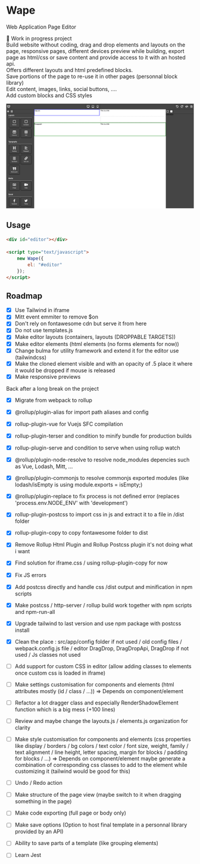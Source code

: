 # Wape
Web Application Page Editor  

:construction: Work in progress project  
Build website without coding, drag and drop elements and layouts on the page, responsive pages, different devices preview while building, export page as html/css or save content and provide access to it with an hosted api.  
Offers different layouts and html predefined blocks.  
Save portions of the page to re-use it in other pages (personnal block library)  
Edit content, images, links, social buttons, ....  
Add custom blocks and CSS styles  

<img src="readme/wape.png" width="700px" aly="wape preview"/>

## Usage
```html
<div id="editor"></div>

<script type="text/javascript">
    new Wape({
        el: "#editor"
    });
</script>
```

## Roadmap
- [X] Use Tailwind in iframe
- [X] Mitt event emmiter to remove $on
- [X] Don't rely on fontawesome cdn but serve it from here
- [X] Do not use templates.js
- [X] Make editor layouts (containers, layouts (DROPPABLE TARGETS))
- [X] Make editor elements (html elements (no forms elements for now))
- [X] Change bulma for utility framework and extend it for the editor use (tailwindcss)
- [X] Make the cloned element visible and with an opacity of .5 place it where it would be dropped if mouse is released
- [X] Make responsive previews

Back after a long break on the project  

- [X] Migrate from webpack to rollup
- [X] @rollup/plugin-alias for import path aliases and config
- [X] rollup-plugin-vue for Vuejs SFC compilation
- [X] rollup-plugin-terser and condition to minify bundle for production builds
- [X] rollup-plugin-serve and condition to serve when using rollup watch
- [X] @rollup/plugin-node-resolve to resolve node_modules depencies such as Vue, Lodash, Mitt, ...
- [X] @rollup/plugin-commonjs to resolve commonjs exported modules (like lodash/isEmpty is using module.exports = isEmpty;)
- [X] @rollup/plugin-replace to fix process is not defined error (replaces 'process.env.NODE_ENV' with 'development')
- [X] rollup-plugin-postcss to import css in js and extract it to a file in /dist folder
- [X] rollup-plugin-copy to copy fontawesome folder to dist
- [X] Remove Rollup Html Plugin and Rollup Postcss plugin it's not doing what i want
- [X] Find solution for iframe.css / using rollup-plugin-copy for now
- [X] Fix JS errors
- [X] Add postcss directly and handle css /dist output and minification in npm scripts
- [X] Make postcss / http-server / rollup build work together with npm scripts and npm-run-all
- [X] Upgrade tailwind to last version and use npm package with postcss install
- [X] Clean the place : src/app/config folder if not used / old config files / webpack.config.js file / editor DragDrop, DragDropApi, DragDrop if not used / Js classes not used

- [ ] Add support for custom CSS in editor (allow adding classes to elements once custom css is loaded in iframe)
- [ ] Make settings customisation for components and elements (html attributes mostly (id / class / ...)) => Depends on component/element
- [ ] Refactor a lot dragger class and especially RenderShadowElement function which is a big mess (+100 lines)
- [ ] Review and maybe change the layouts.js / elements.js organization for clarity
- [ ] Make style customisation for components and elements (css properties like display / borders / bg colors / text color / font size, weight, family / text alignment / line height, letter spacing, margin for blocks / padding for blocks / ...) => Depends on component/element maybe generate a combination of corresponding css classes to add to the element while customizing it (tailwind would be good for this)
- [ ] Undo / Redo action
- [ ] Make structure of the page view (maybe switch to it when dragging something in the page)
- [ ] Make code exporting (full page or body only)
- [ ] Make save options (Option to host final template in a personnal library provided by an API)
- [ ] Ability to save parts of a template (like grouping elements)
- [ ] Learn Jest
